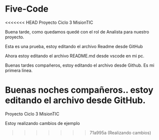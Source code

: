 # Five-Code
<<<<<<< HEAD
Proyecto Ciclo 3 MisionTIC

Buena tarde, como quedamos quedé con el rol de Analista para nuestro proyecto.

Esta es una prueba, estoy editando el archivo Readme desde GitHub

Ahora estoy editando el archivo README.md desde vscode en mi pc.

Buenas tardes compañeros, estoy editando el archivo desde Github. Es mi primera linea.

Buenas noches compañeros.. estoy editando el archivo desde GitHub.
=======
Proyecto Ciclo 3 MisionTIC

Estoy realizando cambios de ejemplo

>>>>>>> 71a995a (Realizando cambios)
